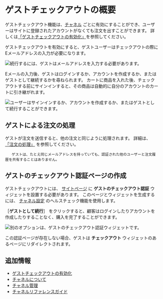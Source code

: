 # ゲストチェックアウトの概要

ゲストチェックアウト機能は、[チャネル](../../store-management/channels/introduction-to-channels.md) ごとに有効にすることができ、ユーザーはサイトに登録されたアカウントがなくても注文を出すことができます。 詳しくは[「ゲストチェックアウトの有効化」](./enabling-guest-checkout.md)を参照してください。

ゲストチェックアウトを有効にすると、ゲストユーザーはチェックアウトの際にEメールアドレスの入力が必要になります。

![続行するには、ゲストはメールアドレスを入力する必要があります。](./guest-checkout-overview/images/01.png)

Eメールの入力後、ゲストはログインするか、アカウントを作成するか、またはゲストとして継続するかを尋ねられます。 カートに商品を入れた後、チェックアウトする前にサインインすると、その商品は自動的に自分のアカウントのカートに引き継がれます。

![ユーザーはサインインするか、アカウントを作成するか、またはゲストとして続行することができます。](./guest-checkout-overview/images/03.png)

<a name="processing-a-guest-order" />

## ゲストによる注文の処理

ゲストが注文を送信すると、他の注文と同じように処理されます。 詳細は、 [「注文の処理」](../../order-management/orders/processing-an-order.md) を参照してください。

```[note}
   ゲストは、たとえ同じメールアドレスを持っていても、認証された他のユーザーと注文履歴を共有することはありません。
```

<a name="creating-a-guest-checkout-authentication-page" />

## ゲストのチェックアウト認証ページの作成

ゲストチェックアウトには、 [サイトページ](https://learn.liferay.com/dxp/latest/ja/site-building/creating-pages.html) に **ゲストのチェックアウト認証** ウィジェットを設置する必要があります。 このページとウィジェットを生成するには、 [チャネル設定](../../store-management/channels/channels-reference-guide.md) のヘルスチェック機能を使用します。

［**ゲストとして続行**］ をクリックすると、顧客はログインしたりアカウントを作成したりすることなく、購入を完了することができます。

![別のオプションは、ゲストのチェックアウト認証ウィジェットです。](./guest-checkout-overview/images/02.png)

この認証ページが存在しない場合、ゲストは **チェックアウト** ウィジェットのあるページにリダイレクトされます。

<a name="additional-information" />

## 追加情報

* [ゲストチェックアウトの有効化](./enabling-guest-checkout.md)
* [チャネルについて](../../store-management/channels/introduction-to-channels.md)
* [チャネル管理](../../store-management/channels/managing-channels.md)
* [チャネルリファレンスガイド](../../store-management/channels/channels-reference-guide.md)
